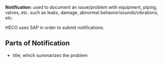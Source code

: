 **Notification**: used to document an issue/problem with equipment, piping, valves, etc. such as leaks, damage, abnormal behavior/sounds/vibrations, etc.

HECO uses SAP in order to submit notifications.

## Parts of Notification
-	title, which summarizes the problem